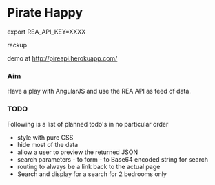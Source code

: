 # Pirate Happy

export REA_API_KEY=XXXX

rackup

demo at http://pireapi.herokuapp.com/

### Aim
Have a play with AngularJS and use the REA API as feed of data.

### TODO
Following is a list of planned todo's in no particular order
* style with pure CSS
* hide most of the data
* allow a user to preview the returned JSON
* search parameters - to form - to Base64 encoded string for search
* routing to always be a link back to the actual page
* Search and display for a search for 2 bedrooms only
